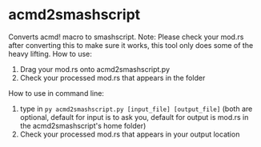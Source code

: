 # acmd2smashscript
Converts acmd! macro to smashscript.
Note: Please check your mod.rs after converting this to make sure it works, this tool only does some of the heavy lifting.
How to use:
1. Drag your mod.rs onto acmd2smashscript.py
2. Check your processed mod.rs that appears in the folder

How to use in command line:
1. type in `py acmd2smashscript.py [input_file] [output_file]`
(both are optional, default for input is to ask you, default for output is mod.rs in the acmd2smashscript's home folder)
2. Check your processed mod.rs that appears in your output location
